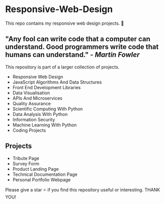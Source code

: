 # Responsive-Web-Design
This repo contains  my responsive web design projects. 🎁 

## **"Any fool can write code that a computer can understand. Good programmers write code that humans can understand."** - *Martin Fowler*

This repository is part of a larger collection of projects.
* Responsive Web Design
* JavaScript Algorithms And Data Structures 
* Front End Development Libraries
* Data Visualisation
* APIs And Microservices
* Quality Assurance
* Scientific Computing With Python
* Data Analysis With Python
* Information Security
* Machine Learning With Python
* Coding Projects


## Projects
* Tribute Page
* Survey Form
* Product Landing Page
* Technical Documentation Page
* Personal Portfolio Webpage

Please give a star ⭐ if you find this repository useful or interesting. THANK YOU!
